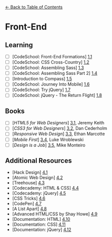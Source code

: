 [← Back to Table of Contents](/README.md)

# Front-End

## Learning

- [ ] [CodeSchool: Front-End Formations] [1.1]
- [ ] [CodeSchool: CSS Cross-Country] [1.2]
- [ ] [CodeSchool: Assembling Sass] [1.3]
- [ ] [CodeSchool: Assembling Sass Part 2] [1.4]
- [ ] [Introduction to Compass] [1.5]
- [ ] [CodeSchool: Journey Into Mobile] [1.6]
- [ ] [CodeSchool: Try jQuery] [1.7]
- [ ] [CodeSchool: jQuery - The Return Flight] [1.8]

[1.1]: https://www.codeschool.com/courses/front-end-formations
[1.2]: https://www.codeschool.com/courses/css-cross-country
[1.3]: https://www.codeschool.com/courses/assembling-sass
[1.4]: https://www.codeschool.com/courses/assembling-sass-part-2
[1.5]: http://compass-style.org/help/
[1.6]: https://www.codeschool.com/courses/journey-into-mobile
[1.7]: https://www.codeschool.com/courses/try-jquery
[1.8]: https://www.codeschool.com/courses/jquery-the-return-flight

## Books

- [ ] [*HTML5 for Web Designers*] [3.1], Jeremy Keith
- [ ] [*CSS3 for Web Designers*] [3.2], Dan Cederholm
- [ ] [*Responsive Web Design*] [3.3], Ethan Marcotte
- [ ] [*Mobile First*] [3.4], Luke Wroblewski
- [ ] [*Design is a Job*] [3.5], Mike Monteiro

[3.1]: http://html5forwebdesigners.com/
[3.2]: http://abookapart.com/products/css3-for-web-designers
[3.3]: http://abookapart.com/products/responsive-web-design
[3.4]: http://abookapart.com/products/mobile-first
[3.5]: http://abookapart.com/products/design-is-a-job 

## Additional Resources

* [Hack Design] [4.1]
* [Atomic Web Design] [4.2]
* [Treehouse] [4.3]
* [Codecademy: HTML & CSS] [4.4]
* [Codecademy: jQuery] [4.5]
* [CSS Tricks] [4.6]
* [CodePen] [4.7]
* [A List Apart] [4.8]
* [Advanced HTML/CSS by Shay Howe] [4.9]
* [Documentation: HTML] [4.10]
* [Documentation: CSS] [4.11]
* [Documentation: jQuery] [4.12]

[4.1]: http://hackdesign.org/courses/
[4.2]: http://bradfrost.com/blog/post/atomic-web-design/
[4.3]: http://teamtreehouse.com/
[4.4]: http://www.codecademy.com/en/tracks/web
[4.5]: http://www.codecademy.com/en/tracks/jquery
[4.6]: http://css-tricks.com/
[4.7]: http://codpen.io/
[4.8]: http://alistapart.com/
[4.9]: http://learn.shayhowe.com/advanced-html-css/
[4.10]: https://developer.mozilla.org/en-US/docs/Web/HTML
[4.11]: https://developer.mozilla.org/en-US/docs/Web/CSS
[4.12]: http://api.jquery.com/
